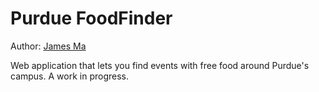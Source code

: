 Purdue FoodFinder
=================

Author: [James Ma][]

Web application that lets you find events with free food around Purdue's campus. A work in progress.

[James Ma]: http://jamesma.info